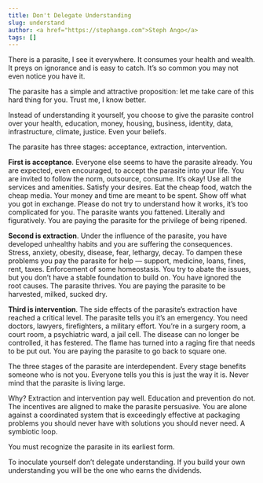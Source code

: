 ```yaml
---
title: Don't Delegate Understanding
slug: understand
author: <a href="https://stephango.com">Steph Ango</a>
tags: []
---
```


There is a parasite, I see it everywhere. It consumes your health and wealth. It preys on ignorance and is easy to catch. It’s so common you may not even notice you have it.

The parasite has a simple and attractive proposition: let me take care of this hard thing for you. Trust me, I know better.

Instead of understanding it yourself, you choose to give the parasite control over your health, education, money, housing, business, identity, data, infrastructure, climate, justice. Even your beliefs.

The parasite has three stages: acceptance, extraction, intervention.

**First is acceptance**. Everyone else seems to have the parasite already. You are expected, even encouraged, to accept the parasite into your life. You are invited to follow the norm, outsource, consume. It’s okay! Use all the services and amenities. Satisfy your desires. Eat the cheap food, watch the cheap media. Your money and time are meant to be spent. Show off what you got in exchange. Please do not try to understand how it works, it’s too complicated for you. The parasite wants you fattened. Literally and figuratively. You are paying the parasite for the privilege of being ripened.

**Second is extraction**. Under the influence of the parasite, you have developed unhealthy habits and you are suffering the consequences. Stress, anxiety, obesity, disease, fear, lethargy, decay. To dampen these problems you pay the parasite for help — support, medicine, loans, fines, rent, taxes. Enforcement of some homeostasis. You try to abate the issues, but you don’t have a stable foundation to build on. You have ignored the root causes. The parasite thrives. You are paying the parasite to be harvested, milked, sucked dry.

**Third is intervention**. The side effects of the parasite’s extraction have reached a critical level. The parasite tells you it’s an emergency. You need doctors, lawyers, firefighters, a military effort. You’re in a surgery room, a court room, a psychiatric ward, a jail cell. The disease can no longer be controlled, it has festered. The flame has turned into a raging fire that needs to be put out. You are paying the parasite to go back to square one.

The three stages of the parasite are interdependent. Every stage benefits someone who is not you. Everyone tells you this is just the way it is. Never mind that the parasite is living large.

Why? Extraction and intervention pay well. Education and prevention do not. The incentives are aligned to make the parasite persuasive. You are alone against a coordinated system that is exceedingly effective at packaging problems you should never have with solutions you should never need. A symbiotic loop.

You must recognize the parasite in its earliest form.

To inoculate yourself don’t delegate understanding. If you build your own understanding you will be the one who earns the dividends.